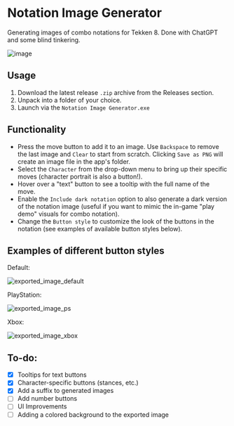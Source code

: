 # Notation Image Generator
Generating images of combo notations for Tekken 8. Done with ChatGPT and some blind tinkering.

![image](https://github.com/LolJohn11/NotationImageGenerator/assets/49366383/8701866b-312c-458d-a3bf-ade5abe56d98)

## Usage
1. Download the latest release `.zip` archive from the Releases section.
2. Unpack into a folder of your choice.
3. Launch via the `Notation Image Generator.exe`

## Functionality
- Press the move button to add it to an image. Use `Backspace` to remove the last image and `Clear` to start from scratch. Clicking `Save as PNG` will create an image file in the app's folder.
- Select the `Character` from the drop-down menu to bring up their specific moves (character portrait is also a button!).
- Hover over a "text" button to see a tooltip with the full name of the move.
- Enable the `Include dark notation` option to also generate a dark version of the notation image (useful if you want to mimic the in-game "play demo" visuals for combo notation).
- Change the `Button style` to customize the look of the buttons in the notation (see examples of available button styles below).

## Examples of different button styles

Default:

![exported_image_default](https://github.com/LolJohn11/NotationImageGenerator/assets/49366383/c05b7dc8-71c3-4e0a-bb73-6fa61a78b44a)

PlayStation:

![exported_image_ps](https://github.com/LolJohn11/NotationImageGenerator/assets/49366383/7298c76b-2e1d-4711-bdde-8e54f2fe54e2)

Xbox:

![exported_image_xbox](https://github.com/LolJohn11/NotationImageGenerator/assets/49366383/49ca8e6d-e109-4ae0-bebd-30d356c9d098)

## To-do:
- [X] Tooltips for text buttons
- [X] Character-specific buttons (stances, etc.)
- [X] Add a suffix to generated images
- [ ] Add number buttons
- [ ] UI Improvements
- [ ] Adding a colored background to the exported image
